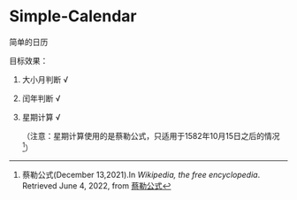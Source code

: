 # Simple-Calendar
简单的日历

目标效果：
1. 大小月判断 √

2. 闰年判断 √

3. 星期计算 √

   （注意：星期计算使用的是蔡勒公式，只适用于1582年10月15日之后的情况[^1]）





[^1]:蔡勒公式(December 13,2021).In *Wikipedia, the free encyclopedia*. Retrieved June 4, 2022, from [蔡勒公式](https://zh.wikipedia.org/zh-hk/%E8%94%A1%E5%8B%92%E5%85%AC%E5%BC%8F)

